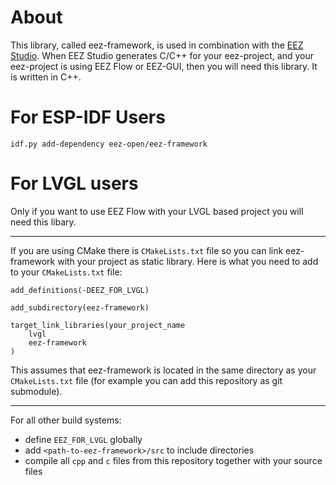 # About

This library, called eez-framework, is used in combination with the [EEZ Studio](https://github.com/eez-open/studio). When EEZ Studio generates C/C++ for your eez-project, and your eez-project is using EEZ Flow or EEZ-GUI, then you will need this library. It is written in C++.

# For ESP-IDF Users

```
idf.py add-dependency eez-open/eez-framework
```

# For LVGL users

Only if you want to use EEZ Flow with your LVGL based project you will need this libary.

---

If you are using CMake there is `CMakeLists.txt` file so you can link eez-framework with your project as static library. Here is what you need to add to your `CMakeLists.txt` file:

```
add_definitions(-DEEZ_FOR_LVGL)

add_subdirectory(eez-framework)

target_link_libraries(your_project_name
    lvgl
    eez-framework
)
```

This assumes that eez-framework is located in the same directory as your `CMakeLists.txt` file (for example you can add this repository as git submodule).

---

For all other build systems:

-   define `EEZ_FOR_LVGL` globally
-   add `<path-to-eez-framework>/src` to include directories
-   compile all `cpp` and `c` files from this repository together with your source files
